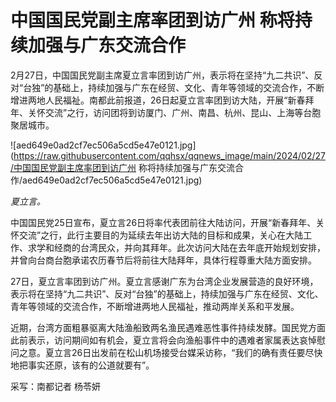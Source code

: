 # 中国国民党副主席率团到访广州 称将持续加强与广东交流合作

2月27日，中国国民党副主席夏立言率团到访广州，表示将在坚持“九二共识”、反对“台独”的基础上，持续加强与广东在经贸、文化、青年等领域的交流合作，不断增进两地人民福祉。南都此前报道，26日起夏立言率团到访大陆，开展“新春拜年、关怀交流”之行，访问团将到访厦门、广州、南昌、杭州、昆山、上海等台胞聚居城市。

![aed649e0ad2cf7ec506a5cd5e47e0121.jpg](https://raw.githubusercontent.com/qqhsx/qqnews_image/main/2024/02/27/中国国民党副主席率团到访广州 称将持续加强与广东交流合作/aed649e0ad2cf7ec506a5cd5e47e0121.jpg)

 _夏立言。_

中国国民党25日宣布，夏立言26日将率代表团前往大陆访问，开展“新春拜年、关怀交流”之行，此行主要目的为延续去年出访大陆的目标和成果，关心在大陆工作、求学和经商的台湾民众，并向其拜年。此次访问大陆在去年底开始规划安排，并曾向台商台胞承诺农历春节后将前往大陆拜年，具体行程尊重大陆方面安排。

27日，夏立言率团到访广州。夏立言感谢广东为台湾企业发展营造的良好环境，表示将在坚持“九二共识”、反对“台独”的基础上，持续加强与广东在经贸、文化、青年等领域的交流合作，不断增进两地人民福祉，推动两岸关系和平发展。

近期，台湾方面粗暴驱离大陆渔船致两名渔民遇难恶性事件持续发酵。国民党方面此前表示，访问期间如有机会，夏立言将会向渔船事件中的遇难者家属表达哀悼慰问之意。夏立言26日出发前在松山机场接受台媒采访称，“我们的确有责任要尽快地把事实还原，该有的公道就要有”。

采写：南都记者 杨苓妍

